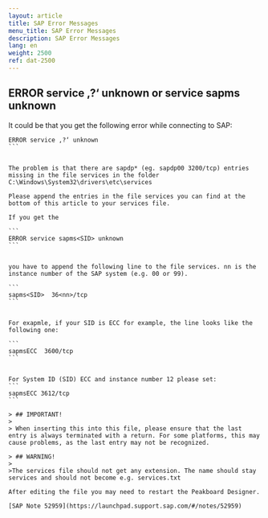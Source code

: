 ```yaml
---
layout: article
title: SAP Error Messages
menu_title: SAP Error Messages
description: SAP Error Messages
lang: en
weight: 2500
ref: dat-2500
---
```


## ERROR service ‚?‘ unknown or service sapms unknown
It could be that you get the following error while connecting to SAP:

````
ERROR service ‚?‘ unknown
```


The problem is that there are sapdp* (eg. sapdp00 3200/tcp) entries missing in the file services in the folder C:\Windows\System32\drivers\etc\services

Please append the entries in the file services you can find at the bottom of this article to your services file.

If you get the

```
ERROR service sapms<SID> unknown
```
 
 
you have to append the following line to the file services. nn is the instance number of the SAP system (e.g. 00 or 99).

```
sapms<SID>  36<nn>/tcp
```
 
 
For exapmle, if your SID is ECC for example, the line looks like the following one:

```
sapmsECC  3600/tcp  
```


For System ID (SID) ECC and instance number 12 please set:
```
sapmsECC 3612/tcp
```

> ## IMPORTANT!
>
> When inserting this into this file, please ensure that the last entry is always terminated with a return. For some platforms, this may cause problems, as the last entry may not be recognized.

> ## WARNING!
>
>The services file should not get any extension. The name should stay services and should not become e.g. services.txt

After editing the file you may need to restart the Peakboard Designer.

[SAP Note 52959](https://launchpad.support.sap.com/#/notes/52959)